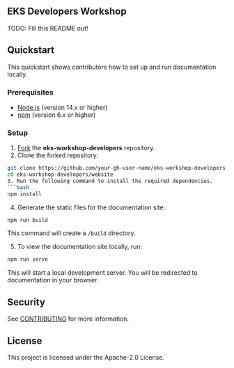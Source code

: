 ## EKS Developers Workshop

TODO: Fill this README out!

## Quickstart
This quickstart shows contributors how to set up and run documentation locally.

### Prerequisites
- [Node.js](https://docs.npmjs.com/downloading-and-installing-node-js-and-npm) (version 14.x or higher)
- [npm](https://docs.npmjs.com/downloading-and-installing-node-js-and-npm) (version 6.x or higher)

### Setup
1. [Fork](https://help.github.com/articles/fork-a-repo/) the **eks-workshop-developers** repository.
2. Clone the forked repository:
```bash
git clone https://github.com/your-gh-user-name/eks-workshop-developers.git
cd eks-workshop-developers/website
3. Run the following command to install the required dependencies.
```bash
npm install
```
4. Generate the static files for the documentation site:
```bash
npm run build
```
This command will create a `/build` directory.

5. To view the documentation site locally, run:
```bash
npm run serve
```
This will start a local development server. You will be redirected to documentation in your browser.

## Security

See [CONTRIBUTING](CONTRIBUTING.md#security-issue-notifications) for more information.

## License

This project is licensed under the Apache-2.0 License.


